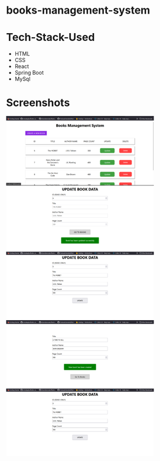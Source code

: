 # books-management-system

# Tech-Stack-Used

<ul>
  <li>HTML</li>
  <li>CSS</li>
  <li>React</li>
  <li>Spring Boot</li>
  <li>MySql</li>
</ul>


# Screenshots
<img src = "BOOKS/HOMEPAGE.png" alt = "update-img-1" width = 400>
<img src = "BOOKS/UPDATE-1.png" alt = "update-img-1" width = 400>
<img src = "BOOKS/UPDATE.png" alt = "update-img-1" width = 400>
<img src = "BOOKS/CREATE-1.png" alt = "update-img-1" width = 400>
<img src = "BOOKS/UPDATE.png" alt = "update-img-1" width = 400>
